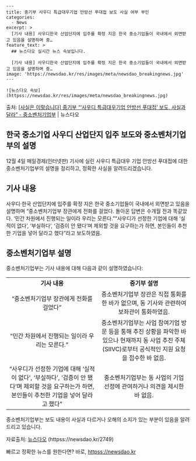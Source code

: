     ---
    title: 중기부 사우디 특급대우기업 안방선 푸대접 보도 사실 여부 부인
    categories:
      - News
    excerpt: >
      [기사 내용] 사우디한국 산업단지에 입주를 확정 지은 한국 중소기업들이 국내에서 외면받고 있음을 설명하며 중…
    feature_text: >
      ## 뉴스다오 실시간 뉴스 속보입니다.
    
      [기사 내용] 사우디한국 산업단지에 입주를 확정 지은 한국 중소기업들이 국내에서 외면받고 있음을 설명하며 중…
    image: 'https://newsdao.kr/res/images/meta/newsdao_breakingnews.jpg'
    ---
    
    ![뉴스다오 속보](httpss://newsdao.kr/res/images/meta/newsdao_breakingnews.jpg)

<p>출처: <a href="httpss://newsdao.kr/2749" rel="dofollow">[사실은 이렇습니다] 중기부 “‘사우디 특급대우기업 안방선 푸대접’ 보도, 사실과 달라” - 중소벤처기업부</a> | 뉴스다오</p>

<h2 data-ke-size="size26">한국 중소기업 사우디 산업단지 입주 보도와 중소벤처기업부의 설명</h2>
<p data-ke-size="size16">12월 4일 매일경제(인터넷판) 기사에 실린 사우디 특급대우 기업 안방선 푸대접에 대한 중소벤처기업부의 설명을 정리하고, 정확한 사실을 알려드리겠습니다.</p>

<h2 data-ke-size="size24">기사 내용</h2>
<p data-ke-size="size16">사우디·한국 산업단지에 입주를 확정 지은 한국 중소기업들이 국내에서 외면받고 있음을 설명하며 “중소벤처기업부 장관에게 전화를 걸었다. 돌아온 답변은 수개월 전과 똑같았다. ‘민간 차원에서 진행되는 일이라 우리는 모른다.”“사우디가 선정한 기업에 대해 ‘실적이 없다’, ‘부실하다’, ‘검증이 안 됐다’며 제외할 것을 요구하는가 하면, 본인들이 추천한 기업을 넣어 달라고 했다”라고 보도하였음.</p>

<h2 data-ke-size="size24">중소벤처기업부 설명</h2>
<p data-ke-size="size16">중소벤처기업부는 기사 내용에 대해 다음과 같이 설명하였습니다:</p>

<table>
    <tr>
        <td style="width: 50%; text-align: center; height: 17px;"><b>기사 내용</b></td>
        <td style="width: 50%; text-align: center; height: 17px;"><b>중기부 설명</b></td>
    </tr>
    <tr>
        <td style="text-align: center; height: 17px;">“중소벤처기업부 장관에게 전화를 걸었다”</td>
        <td style="text-align: center; height: 17px;">중소벤처기업부 장관은 직접 통화를 한 바가 없으며, 동 기사와 관련하여 보좌관이 통화하였음.</td>
    </tr>
    <tr>
        <td style="text-align: center; height: 17px;">“민간 차원에서 진행되는 일이라 우리는 모른다.”</td>
        <td style="text-align: center; height: 17px;">중소벤처기업부는 사업 참여기업 방문 등을 통해 추진 상황을 파악한 바 있으나 현재까지 동 사업 추진 주체(SIIVC)로부터 공식적인 지원 요청을 접수한 바 없음.</td>
    </tr>
    <tr>
        <td style="text-align: center; height: 17px;">“사우디가 선정한 기업에 대해 ‘실적이 없다’, ‘부실하다’, ‘검증이 안 됐다’며 제외할 것을 요구하는가 하면, 본인들이 추천한 기업을 넣어 달라고 했다”</td>
        <td style="text-align: center; height: 17px;">중소벤처기업부는 동 사업의 기업 선정에 관여하거나 의견을 제시한 바 없음.</td>
    </tr>
</table>

<p data-ke-size="size16">중소벤처기업부는 보도 내용이 사실과 다르거나 오해의 소지가 있는 부분이 있음을 알려드리고 있습니다.</p>

<p data-ke-size="size16">자료출처: <a href="httpss://newsdao.kr/2749">뉴스다오</a> (httpss://newsdao.kr/2749)</p> 

빠르고 정확한 뉴스를 원한다면? 바로, <a href="httpss://newsdao.kr" rel="dofollow">httpss://newsdao.kr</a>


    
